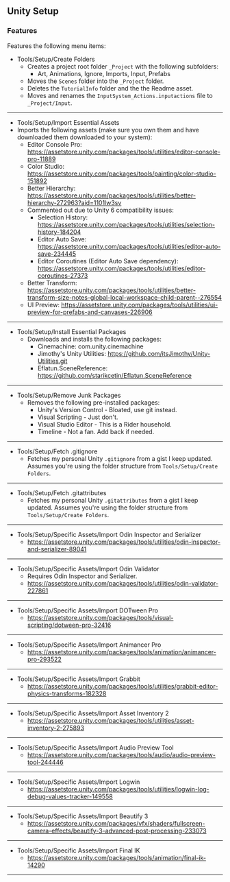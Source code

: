 ## Unity Setup

### Features
Features the following menu items:
- Tools/Setup/Create Folders
  - Creates a project root folder `_Project` with the following subfolders:
    - Art, Animations, Ignore, Imports, Input, Prefabs
  - Moves the `Scenes` folder into the `_Project` folder.
  - Deletes the `TutorialInfo` folder and the the Readme asset.
  - Moves and renames the `InputSystem_Actions.inputactions` file to `_Project/Input`.
---
- Tools/Setup/Import Essential Assets
- Imports the following assets (make sure you own them and have downloaded them downloaded to your system):
  - Editor Console Pro: https://assetstore.unity.com/packages/tools/utilities/editor-console-pro-11889
  - Color Studio: https://assetstore.unity.com/packages/tools/painting/color-studio-151892
  - Better Hierarchy: https://assetstore.unity.com/packages/tools/utilities/better-hierarchy-272963?aid=1101lw3sv
  - Commented out due to Unity 6 compatibility issues:
    - Selection History: https://assetstore.unity.com/packages/tools/utilities/selection-history-184204
    - Editor Auto Save: https://assetstore.unity.com/packages/tools/utilities/editor-auto-save-234445
    - Editor Coroutines (Editor Auto Save dependency): https://assetstore.unity.com/packages/tools/utilities/editor-coroutines-27373
  - Better Transform: https://assetstore.unity.com/packages/tools/utilities/better-transform-size-notes-global-local-workspace-child-parent--276554
  - UI Preview: https://assetstore.unity.com/packages/tools/utilities/ui-preview-for-prefabs-and-canvases-226906
---
- Tools/Setup/Install Essential Packages
  - Downloads and installs the following packages:
    - Cinemachine: com.unity.cinemachine
    - Jimothy's Unity Utilities: https://github.com/itsJimothy/Unity-Utilities.git
    - Eflatun.SceneReference: https://github.com/starikcetin/Eflatun.SceneReference
---
- Tools/Setup/Remove Junk Packages
  - Removes the following pre-installed packages:
    - Unity's Version Control - Bloated, use git instead.
    - Visual Scripting - Just don't.
    - Visual Studio Editor - This is a Rider household.
    - Timeline - Not a fan. Add back if needed.
---
- Tools/Setup/Fetch .gitignore
  - Fetches my personal Unity `.gitignore` from a gist I keep updated. Assumes you're using the folder structure from `Tools/Setup/Create Folders`.
----
- Tools/Setup/Fetch .gitattributes
  - Fetches my personal Unity `.gitattributes` from a gist I keep updated. Assumes you're using the folder structure from `Tools/Setup/Create Folders`.
---
- Tools/Setup/Specific Assets/Import Odin Inspector and Serializer
  - https://assetstore.unity.com/packages/tools/utilities/odin-inspector-and-serializer-89041
---
- Tools/Setup/Specific Assets/Import Odin Validator
  - Requires Odin Inspector and Serializer.
  - https://assetstore.unity.com/packages/tools/utilities/odin-validator-227861
---
- Tools/Setup/Specific Assets/Import DOTween Pro
  - https://assetstore.unity.com/packages/tools/visual-scripting/dotween-pro-32416
---
- Tools/Setup/Specific Assets/Import Animancer Pro
  - https://assetstore.unity.com/packages/tools/animation/animancer-pro-293522
---
- Tools/Setup/Specific Assets/Import Grabbit
  - https://assetstore.unity.com/packages/tools/utilities/grabbit-editor-physics-transforms-182328
---
- Tools/Setup/Specific Assets/Import Asset Inventory 2
  - https://assetstore.unity.com/packages/tools/utilities/asset-inventory-2-275893
---
- Tools/Setup/Specific Assets/Import Audio Preview Tool
  - https://assetstore.unity.com/packages/tools/audio/audio-preview-tool-244446
---
- Tools/Setup/Specific Assets/Import Logwin
  - https://assetstore.unity.com/packages/tools/utilities/logwin-log-debug-values-tracker-149558
---
- Tools/Setup/Specific Assets/Import Beautify 3
  - https://assetstore.unity.com/packages/vfx/shaders/fullscreen-camera-effects/beautify-3-advanced-post-processing-233073
---
- Tools/Setup/Specific Assets/Import Final IK
  - https://assetstore.unity.com/packages/tools/animation/final-ik-14290
---